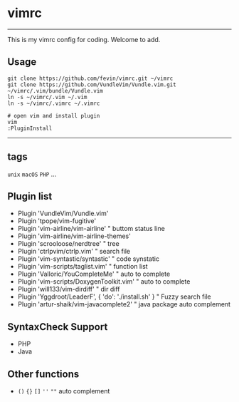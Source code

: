 # vimrc
---
This is my vimrc config for coding.
Welcome to add.

## Usage
```shell
git clone https://github.com/fevin/vimrc.git ~/vimrc
git clone https://github.com/VundleVim/Vundle.vim.git ~/vimrc/.vim/bundle/Vundle.vim
ln -s ~/vimrc/.vim ~/.vim
ln -s ~/vimrc/.vimrc ~/.vimrc

# open vim and install plugin
vim
:PluginInstall
```
---

## tags
`unix` `macOS` `PHP` ...

## Plugin list
* Plugin 'VundleVim/Vundle.vim'
* Plugin 'tpope/vim-fugitive'
* Plugin 'vim-airline/vim-airline' " buttom status line
* Plugin 'vim-airline/vim-airline-themes'
* Plugin 'scrooloose/nerdtree' " tree
* Plugin 'ctrlpvim/ctrlp.vim' " search file
* Plugin 'vim-syntastic/syntastic' " code synstatic
* Plugin 'vim-scripts/taglist.vim' " function list
* Plugin 'Valloric/YouCompleteMe' " auto to complete
* Plugin 'vim-scripts/DoxygenToolkit.vim' " auto to complete
* Plugin 'will133/vim-dirdiff' " dir diff
* Plugin 'Yggdroot/LeaderF', { 'do': './install.sh' } " Fuzzy search file
* Plugin 'artur-shaik/vim-javacomplete2' " java package auto complement

## SyntaxCheck Support
* PHP
* Java

## Other functions
* `()` `{}` `[]` `''` `""` auto complement
